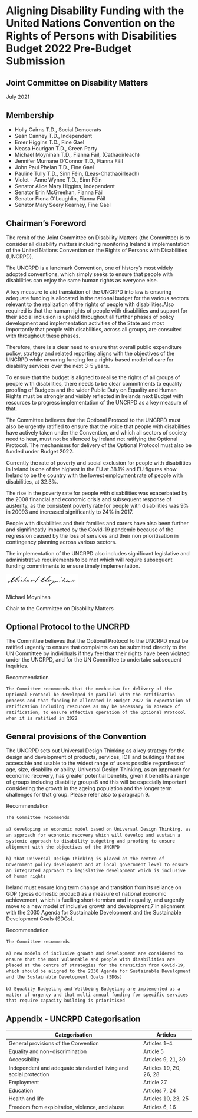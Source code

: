 # Aligning Disability Funding with the United Nations Convention on the Rights of Persons with Disabilities Budget 2022 Pre-Budget Submission

## Joint Committee on Disability Matters 

July 2021

## Membership

*   Holly Cairns T.D., Social Democrats
*   Seán Canney T.D., Independent
*   Emer Higgins T.D., Fine Gael
*   Neasa Hourigan T.D., Green Party
*   Michael Moynihan T.D., Fianna Fáil, (Cathaoirleach)
*   Jennifer Murnane O'Connor T.D., Fianna Fáil
*   John Paul Phelan T.D., Fine Gael
*   Pauline Tully T.D., Sinn Féin, (Leas-Chathaoirleach)
*   Violet – Anne Wynne T.D., Sinn Féin
*   Senator Alice Mary Higgins, Independent
*   Senator Erin McGreehan, Fianna Fáil
*   Senator Fiona O'Loughlin, Fianna Fáil
*   Senator Mary Seery Kearney, Fine Gael


##  Chairman’s Foreword

The remit of the Joint Committee on Disability Matters (the Committee) is to consider all disability matters including monitoring Ireland's implementation of the United Nations Convention on the Rights of Persons with Disabilities (UNCRPD).

The UNCRPD is a landmark Convention, one of history’s most widely adopted conventions, which simply seeks to ensure that people with disabilities can enjoy the same human rights as everyone else. 

A key measure to aid translation of the UNCRPD into law is ensuring adequate funding is allocated in the national budget for the various sectors relevant to the realization of the rights of people with disabilities.Also required is that the human rights of people with disabilities and support for their social inclusion is upheld throughout all further phases of policy development and implementation activities of the State and most importantly that people with disabilities, across all groups, are consulted with throughout these phases.

Therefore, there is a clear need to ensure that overall public expenditure policy, strategy and related reporting aligns with the objectives of the UNCRPD while ensuring funding for a rights-based model of care for disability services over the next 3-5 years.

To ensure that the budget is aligned to realise the rights of all groups of people with disabilities, there needs to be clear commitments to equality proofing of Budgets and the wider Public Duty on Equality and Human Rights must be strongly and visibly reflected in Irelands next Budget with resources to progress implementation of the UNCRPD as a key measure of that.

The Committee believes that the Optional Protocol to the UNCRPD must also be urgently ratified to ensure that the voice that people with disabilities have actively taken under the Convention, and which all sectors of society need to hear, must not be silenced by Ireland not ratifying the Optional Protocol. The mechanisms for delivery of the Optional Protocol must also be funded under Budget 2022.

Currently the rate of poverty and social exclusion for people with disabilities in Ireland is one of the highest in the EU at 38.1% and EU figures show Ireland to be the country with the lowest employment rate of people with disabilities, at 32.3%.

The rise in the poverty rate for people with disabilities was exacerbated by the 2008 financial and economic crisis and subsequent response of austerity, as the consistent poverty rate for people with disabilities was 9% in 20093 and increased significantly to 24% in 2017.

People with disabilities and their families and carers have also been further and signifincatly impacted by the Covid-19 pandemic because of the regression caused by the loss of services and their non prioritisation in contingency planning across various sectors.

The implementation of the UNCRPD also includes significant legislative and administrative requirements to be met which will require subsequent funding commitments to ensure timely implementation. 

![MIchael Moynihans signature](assets/images/michael-moynihans-signature.jpg)


Michael Moynihan

Chair to the Committee on Disability Matters


## Optional Protocol to the UNCRPD

The Committee believes that the Optional Protocol to the UNCRPD must be ratified urgently to ensure that complaints can be submitted directly to the UN Committee by individuals if they feel that their rights have been violated under the UNCRPD, and 
for the UN Committee to undertake subsequent inquiries. 

Recommendation

    The Committee recommends that the mechanism for delivery of the Optional Protocol be developed in parallel with the ratification process and that funding be allocated in Budget 2022 in expectation of ratification including resources as may be necessary in absence of ratification, to ensure effective operation of the Optional Protocol when it is ratified in 2022


## General provisions of the Convention

The UNCRPD sets out Universal Design Thinking as a key strategy for the design and development of products, services, ICT and buildings that are accessible and usable to the widest range of users possible regardless of age, size, disability or ability. Universal Design Thinking, as an approach for economic recovery, has greater potential benefits, given it benefits a range of groups including disability groups6 and this will be especially important considering the growth in the ageing population and the longer term challenges for that group. Please refer also to paragraph 9.

Recommendation

    The Committee recommends

    a) developing an economic model based on Universal Design Thinking, as an approach for economic recovery which will develop and sustain a systemic approach to disability budgeting and proofing to ensure alignment with the objectives of the UNCRPD

    b) that Universal Design Thinking is placed at the centre of Government policy development and at local government level to ensure an integrated approach to legislative development which is inclusive of human rights

Ireland must ensure long term change and transition from its reliance on GDP (gross domestic product) as a measure of national economic achievement, which is fuelling short-termism and inequality, and urgently move to a new model of inclusive growth and development,7 in alignment with the 2030 Agenda for Sustainable Development and the Sustainable Development Goals (SDGs).

Recommendation

    The Committee recommends

    a) new models of inclusive growth and development are considered to ensure that the most vulnerable and people with disabilities are placed at the centre of strategies for the transition from Covid-19, which should be aligned to the 2030 Agenda for Sustainable Development and the Sustainable Development Goals (SDGs)

    b) Equality Budgeting and Wellbeing Budgeting are implemented as a matter of urgency and that multi annual funding for specific services that require capacity building is prioritised

## Appendix - UNCRPD Categorisation

| Categorisation                                                    | Articles                |
|-------------------------------------------------------------------|-------------------------|
| General provisions of the Convention                              | Articles 1–4            |
| Equality and non-discrimination                                   | Article 5               |
| Accessibility                                                     | Articles 9, 21, 30      |
| Independent and adequate standard of living and social protection | Articles 19, 20, 26, 28 |
| Employment                                                        | Article 27              |
| Education                                                         | Articles 7, 24          |
| Health and life                                                   | Articles 10, 23, 25     |
| Freedom from exploitation, violence, and abuse                    | Articles 6, 16          |